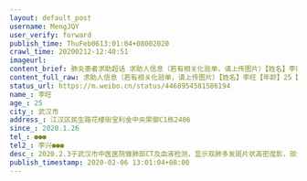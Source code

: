 ```yaml
---
layout: default_post
username: MengJQY
user_verify: forward
publish_time: ThuFeb0613:01:04+08002020
crawl_time: 20200212-12:40:51
imageurl: 
content_brief: 肺炎患者求助超话 求助人信息（若有相关化验单，请上传图片）【姓名】李旺【年龄】25【所在城市】武汉市【所在小区、社区】江汉区民生路花楼街宝利金中央荣御C1栋2406【患病时间】2020.1.26【联系方式】●●●【其他紧急联系人】李兴 ●●●【病情描述】 2020.2.3于武汉市中医医 ...全文
content_full_raw: 求助人信息（若有相关化验单，请上传图片）【姓名】李旺【年龄】25【所在城市】武汉市【所在小区、社区】江汉区民生路花楼街宝利金中央荣御C1栋2406【患病时间】2020.1.26【联系方式】●●●【其他紧急联系人】李兴●●●【病情描述】2020.2.3于武汉市中医医院做肺部CT及血液检测，显示双肺多发斑片状高密度影，部分边界欠清晰，双肺多发斑片状感染病灶。当天于湖北省中西医结合医院（湖北省新华医院）做的核酸检测，结果为阳性，已确诊。求助于社区安排床位，可社区把人送到红十字会医院就走了，从昨天下午4点直到现在只能彻夜在医院大厅的椅子上坐着，连床被子都没有。询问医院工作人员，回复说没有床位，只能排队看诊；社区方面回复也是把人送到医院就与他们无关了。紧急求助，希望能获得床位，急！！！！
status_url: https://m.weibo.cn/status/4468954581586194
name_: 李旺
age_: 25
city_: 武汉市
address_: 江汉区民生路花楼街宝利金中央荣御C1栋2406
since_: 2020.1.26
tel_: ●●●
tel2_: 李兴●●●
desc_: 2020.2.3于武汉市中医医院做肺部CT及血液检测，显示双肺多发斑片状高密度影，部分边界欠清晰，双肺多发斑片状感染病灶。当天于湖北省中西医结合医院（湖北省新华医院）做的核酸检测，结果为阳性，已确诊。求助于社区安排床位，可社区把人送到红十字会医院就走了，从昨天下午4点直到现在只能彻夜在医院大厅的椅子上坐着，连床被子都没有。询问医院工作人员，回复说没有床位，只能排队看诊；社区方面回复也是把人送到医院就与他们无关了。紧急求助，希望能获得床位，急！！！！
publish_timestamp: 2020-02-06 13:01:04+08:00
---
```

